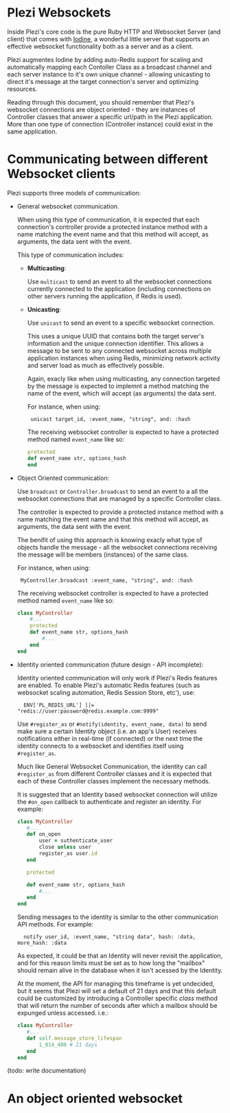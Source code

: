 # Plezi Websockets

Inside Plezi's core code is the pure Ruby HTTP and Websocket Server (and client) that comes with [Iodine](https://github.com/boazsegev/iodine), a wonderful little server that supports an effective websocket functionality both as a server and as a client.

Plezi augmentes Iodine by adding auto-Redis support for scaling and automatically mapping each Contoller Class as a broadcast channel and each server instance to it's own unique channel - allowing unicasting to direct it's message at the target connection's server and optimizing resources.

Reading through this document, you should remember that Plezi's websocket connections are object oriented - they are instances of Controller classes that answer a specific url/path in the Plezi application. More than one type of connection (Controller instance) could exist in the same application.

# Communicating between different Websocket clients

Plezi supports three models of communication:

* General websocket communication.

    When using this type of communication, it is expected that each connection's controller provide a protected instance method with a name matching the event name and that this method will accept, as arguments, the data sent with the event.

    This type of communication includes:

    - **Multicasting**:

        Use `multicast` to send an event to all the websocket connections currently connected to the application (including connections on other servers running the application, if Redis is used).

    - **Unicasting**:

        Use `unicast` to send an event to a specific websocket connection.

        This uses a unique UUID that contains both the target server's information and the unique connection identifier. This allows a message to be sent to any connected websocket across multiple application instances when using Redis, minimizing network activity and server load as much as effectively possible.

        Again, exacly like when using multicasting, any connection targeted by the message is expected to implemnt a method matching the name of the event, which will accept (as arguments) the data sent.

        For instance, when using:

           unicast target_id, :event_name, "string", and: :hash
   
        The receiving websocket controller is expected to have a protected method named `event_name` like so:

        ```ruby
        protected
        def event_name str, options_hash
        end
        ```

* Object Oriented communication:

    Use `broadcast` or `Controller.broadcast` to send an event to a all the websocket connections that are managed by a specific Controller class.

    The controller is expected to provide a protected instance method with a name matching the event name and that this method will accept, as arguments, the data sent with the event.

    The benifit of using this approach is knowing exacly what type of objects handle the message - all the websocket connections receiving the message will be members (instances) of the same class.

    For instance, when using:

       MyController.broadcast :event_name, "string", and: :hash

    The receiving websocket controller is expected to have a protected method named `event_name` like so:

    ```ruby
    class MyController
        #...
        protected
        def event_name str, options_hash
            #...
        end
    end
    ```

* Identity oriented communication (future design - API incomplete):

	Identity oriented communication will only work if Plezi's Redis features are enabled. To enable Plezi's automatic Redis features (such as websocket scaling automation, Redis Session Store, etc'), use:

        ENV['PL_REDIS_URL'] ||=  "redis://user:password@redis.example.com:9999"

    Use `#register_as` or `#notify(identity, event_name, data)` to send make sure a certain Identity object (i.e. an app's User) receives notifications either in real-time (if connected) or the next time the identity connects to a websocket and identifies itself using `#register_as`.

    Much like General Websocket Communication, the identity can call `#register_as` from different Controller classes and it is expected that each of these Controller classes implement the necessary methods.

    It is suggested that an Identity based websocket connection will utilize the `#on_open` callback to authenticate and register an identity. For example:

    ```ruby
    class MyController
       #...
       def on_open
           user = suthenticate_user
           close unless user
           register_as user.id
       end

       protected

       def event_name str, options_hash
           #...
       end
    end
    ```

    Sending messages to the identity is similar to the other communication API methods. For example:

        notify user_id, :event_name, "string data", hash: :data, more_hash: :data

    As expected, it could be that an Identity will never revisit the application, and for this reason limits must be set as to how long the "mailbox" should remain alive in the database when it isn't acessed by the Identity.

    At the moment, the API for managing this timeframe is yet undecided, but it seems that Plezi will set a default of 21 days and that this default could be customized by introducing a Controller specific _class_ method that will return the number of seconds after which a mailbox should be expunged unless accessed. i.e.:

    ```ruby
    class MyController
       #...
       def self.message_store_lifespan
           1_814_400 # 21 days
       end
    end
    ```


(todo: write documentation)

# An object oriented websocket 


